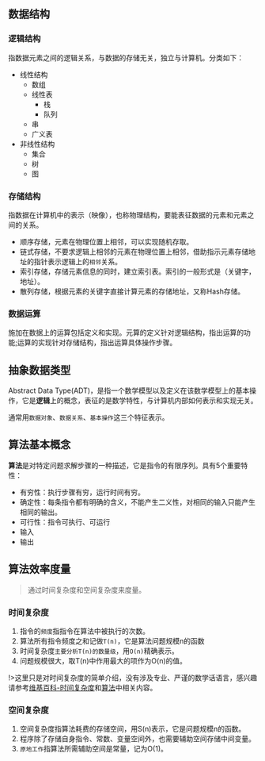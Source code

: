 ## 数据结构
### 逻辑结构
指数据元素之间的逻辑关系，与数据的存储无关，独立与计算机。分类如下：
- 线性结构
    - 数组
    - 线性表
        - 栈
        - 队列
    - 串
    - 广义表
- 非线性结构
    - 集合
    - 树
    - 图

### 存储结构
指数据在计算机中的表示（映像），也称物理结构，要能表征数据的元素和元素之间的关系。
- 顺序存储，元素在物理位置上相邻，可以实现随机存取。
- 链式存储，不要求逻辑上相邻的元素在物理位置上相邻，借助指示元素存储地址的指针表示逻辑上的`相邻`关系。
- 索引存储，存储元素信息的同时，建立索引表。索引的一般形式是（关键字，地址）。
- 散列存储，根据元素的关键字直接计算元素的存储地址，又称Hash存储。

### 数据运算
施加在数据上的运算包括定义和实现。元算的定义针对逻辑结构，指出运算的功能;运算的实现针对存储结构，指出运算具体操作步骤。

## 抽象数据类型
Abstract Data Type(ADT)，是指一个数学模型以及定义在该数学模型上的基本操作，它是**逻辑**上的概念，表征的是数学特性，与计算机内部如何表示和实现无关。

通常用`数据对象`、`数据关系`、`基本操作`这三个特征表示。

## 算法基本概念
**算法**是对特定问题求解步骤的一种描述，它是指令的有限序列。具有5个重要特性：
- 有穷性：执行步骤有穷，运行时间有穷。
- 确定性：每条指令都有明确的含义，不能产生二义性，对相同的输入只能产生相同的输出。
- 可行性：指令可执行、可运行
- 输入
- 输出
## 算法效率度量
>通过时间复杂度和空间复杂度来度量。
### 时间复杂度
1. 指令的`频度`指指令在算法中被执行的次数。
2. 算法所有指令频度之和记做`T(n)`，它是算法问题规模n的函数
3. 时间复杂度`主要分析T(n)的数量级`，用`O(n)`精确表示。
4. 问题规模很大，取T(n)中作用最大的项作为O(n)的值。

!>这里只是对时间复杂度的简单介绍，没有涉及专业、严谨的数学话语言，感兴趣请参考[维基百科-时间复杂度](https://zh.wikipedia.org/wiki/%E6%97%B6%E9%97%B4%E5%A4%8D%E6%9D%82%E5%BA%A6)和[算法](https://book.douban.com/subject/10432347/)中相关内容。

### 空间复杂度
1. 空间复杂度指算法耗费的存储空间，用S(n)表示，它是问题规模n的函数。
2. 程序除了存储自身指令、常数、变量空间外，也需要辅助空间存储中间变量。
3. `原地工作`指算法所需辅助空间是常量，记为O(1)。